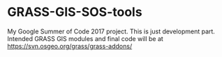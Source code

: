 # GRASS-GIS-SOS-tools
My Google Summer of Code 2017 project. This is just development part. Intended GRASS GIS modules and final code will be at https://svn.osgeo.org/grass/grass-addons/
